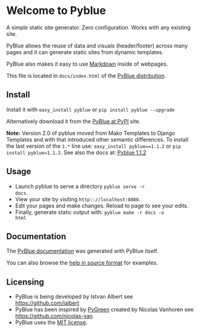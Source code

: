 Welcome to Pyblue
=================

A simple static site generator. Zero configuration. Works with any existing site.

PyBlue allows the reuse of data and visuals (header/footer) across many pages
and it can generate static sites from dynamic templates.

PyBlue also makes it easy to use [Markdown][markdown] inside of  webpages.

This file is located in <code>docs/index.html</code>
of the <a href="https://github.com/ialbert/pyblue">PyBlue distribution</a>.

Install
-------

Install it with `easy_install pyblue` or `pip install pyblue --upgrade`

Alternatively download it from
the [PyBlue at PyPI](https://pypi.python.org/pypi/pyblue/) site.

**Note:** Version 2.0 of pyblue moved from Mako Templates to Django Templates and
with that introduced other semantic differences. To install
the last version of the `1.*` line use: `easy_install pyblue==1.1.2` or `pip install pyblue=1.1.2`.
See also the docs at: [Pyblue 1.1.2](https://pypi.python.org/pypi/pyblue/1.1.2)

Usage
-----

* Launch pyblue to serve a directory <code>pyblue serve -r docs</code>.
* View your site by visiting <code>http:://localhost:8080</code>.
* Edit your pages and make changes. Reload to page to see your edits.
* Finally, generate static output with: <code>pyblue make -r docs -o html</code>

Documentation
-------------

The [PyBlue documentation][docs-html] was generated with PyBlue itself.

You can also browse the [help in source format][docs-src] for examples.

Licensing
---------

* PyBlue is being developed by Istvan Albert see https://github.com/ialbert
* PyBlue has been inspired by [PyGreen][pygreen] created by Nicolas Vanhoren see https://github.com/nicolas-van
* PyBlue uses the [MIT license][license].

[docs-src]: https://github.com/ialbert/pyblue/tree/master/docs
[docs-html]: http://ialbert.github.io/pyblue/
[django]: https://www.djangoproject.com/
[markdown]: http://en.wikipedia.org/wiki/Markdown
[pygreen]: https://github.com/nicolas-van/pygreen
[license]: https://github.com/ialbert/pyblue/blob/master/LICENSE.txt


